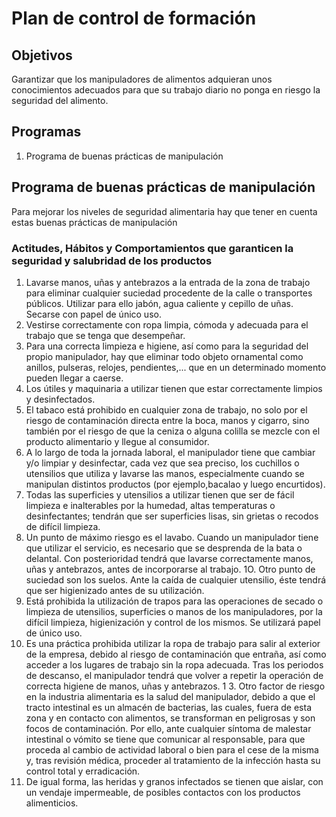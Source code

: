 # Plan de control de formación## ObjetivosGarantizar que los manipuladores de alimentos adquieran unos conocimientosadecuados para que su trabajo diario no ponga en riesgo la seguridad del alimento.## Programas1. Programa de buenas prácticas de manipulación## Programa de buenas prácticas de manipulaciónPara mejorar los niveles de seguridad alimentaria hay que tener en cuenta estas buenas prácticas de manipulación### Actitudes, Hábitos y Comportamientos que garanticen la seguridad y salubridad de los productos1. Lavarse manos, uñas y antebrazos a la entrada de la zona de trabajo para eliminar cualquier suciedad procedente de la calle o transportes públicos. Utilizar para ello jabón, agua caliente y cepillo de uñas. Secarse con papel de único uso.2. Vestirse correctamente con ropa limpia, cómoda y adecuada para el trabajo que se tenga que desempeñar.3. Para una correcta limpieza e higiene, así como para la seguridad del propio manipulador, hay que eliminar todo objeto ornamental como anillos, pulseras, relojes, pendientes,... que en un determinado momento pueden llegar a caerse.4. Los útiles y maquinaria a utilizar tienen que estar correctamente limpios y desinfectados.5. El tabaco está prohibido en cualquier zona de trabajo, no solo por el riesgo de contaminación directa entre la boca, manos y cigarro, sino también por el riesgo de que la ceniza o alguna colilla se mezcle con el producto alimentario y llegue al consumidor.6. A lo largo de toda la jornada laboral, el manipulador tiene que cambiar y/o limpiar y desinfectar, cada vez que sea preciso, los cuchillos o utensilios que utiliza y lavarse las manos, especialmente cuando se manipulan distintos productos (por ejemplo,bacalao y luego encurtidos).7. Todas las superficies y utensilios a utilizar tienen que ser de fácil limpieza e inalterables por la humedad, altas temperaturas o desinfectantes; tendrán que ser superficies lisas, sin grietas o recodos de difícil limpieza.8. Un punto de máximo riesgo es el lavabo. Cuando un manipulador tiene que utilizar el servicio, es necesario que se desprenda de la bata o delantal. Con posterioridad tendrá que lavarse correctamente manos, uñas y antebrazos, antes de incorporarse al trabajo.1O. Otro punto de suciedad son los suelos. Ante la caída de cualquier utensilio, éste tendrá que ser higienizado antes de su utilización.11. Está prohibida la utilización de trapos para las operaciones de secado o limpieza de utensilios, superficies o manos de los manipuladores, por la difícil limpieza, higienización y control de los mismos. Se utilizará papel de único uso.12. Es una práctica prohibida utilizar la ropa de trabajo para salir al exterior de la empresa, debido al riesgo de contaminación que entraña, así como acceder a los lugares de trabajo sin la ropa adecuada. Tras los periodos de descanso, el manipulador tendrá que volver a repetir la operación de correcta higiene de manos, uñas y antebrazos.1 3. Otro factor de riesgo en la industria alimentaria es la salud del manipulador, debido a que el tracto intestinal es un almacén de bacterias, las cuales, fuera de esta zona y en contacto con alimentos, se transforman en peligrosas y son focos de contaminación. Por ello, ante cualquier síntoma de malestar intestinal o vómito se tiene que comunicar al responsable, para que proceda al cambio de actividad laboral o bien para el cese de la misma y, tras revisión médica, proceder al tratamiento de la infección hasta su control total y erradicación.14. De igual forma, las heridas y granos infectados se tienen que aislar, con un vendaje impermeable, de posibles contactos con los productos alimenticios.